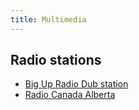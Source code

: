 ```yaml
---
title: Multimedia
---
```


## Radio stations

* [Big Up Radio Dub station](http://radio.bigupradio.com:8013)
* [Radio Canada Alberta](http://premierechaineedmonton-64.akacast.akamaistream.net/7/508/94045/v1/rc.akacast.akamaistream.net/premierechaineedmonton-64)



